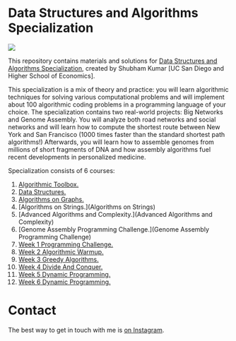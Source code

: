 # Data Structures and Algorithms Specialization

<p>
    <a href="https://www.coursera.org/specializations/data-structures-algorithms">
        <img src="https://d15cw65ipctsrr.cloudfront.net/a4/1bb7d0c35311e5a1806d38aed73fac/logo2.png">
    </a>
</p>

This repository contains materials and solutions for [Data Structures and Algorithms Specialization](https://www.coursera.org/specializations/data-structures-algorithms), created by Shubham Kumar [UC San Diego and Higher School of Economics].

This specialization is a mix of theory and practice: you will learn algorithmic techniques for solving various computational problems and will implement about 100 algorithmic coding problems in a programming language of your choice. The specialization contains two real-world projects: Big Networks and Genome Assembly. You will analyze both road networks and social networks and will learn how to compute the shortest route between New York and San Francisco (1000 times faster than the standard shortest path algorithms!) Afterwards, you will learn how to assemble genomes from millions of short fragments of DNA and how assembly algorithms fuel recent developments in personalized medicine.

Specialization consists of 6 courses:

1. [Algorithmic Toolbox.](algorithmic-toolbox)
2. [Data Structures.](Course2)
3. [Algorithms on Graphs.](AlgorithmsonGraphs)
4. [Algorithms on Strings.](Algorithms on Strings)
5. [Advanced Algorithms and Complexity.](Advanced Algorithms and Complexity)
6. [Genome Assembly Programming Challenge.](Genome Assembly Programming Challenge)
7. [Week 1 Programming Challenge.](week1_programming_challenges)
8. [Week 2 Algorithmic Warmup.](week2_algorithmic_warmup)
9. [Week 3 Greedy Algorithms.](week3_greedy_algorithms)
10. [Week 4 Divide And Conquer.](week4_divide_and_conquer)
11. [Week 5 Dynamic Programming.](week5_dynamic_programming1)
12. [Week 6 Dynamic Programming.](week6_dynamic_programming2)

# Contact

The best way to get in touch with me is [on Instagram](https://www.instagram.com/subham.kumar032/).
